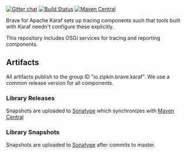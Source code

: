[![Gitter chat](http://img.shields.io/badge/gitter-join%20chat%20%E2%86%92-brightgreen.svg)](https://gitter.im/openzipkin/zipkin)
[![Build Status](https://github.com/openzipkin/brave-karaf/workflows/test/badge.svg)](https://github.com/openzipkin/brave-karaf/actions?query=workflow%3Atest)
[![Maven Central](https://img.shields.io/maven-central/v/io.zipkin.brave.karaf/brave-exporter.svg)](https://search.maven.org/search?q=g:io.brave.karaf%20AND%20a:brave-exporter)

Brave for Apache Karaf sets up tracing components such that tools built with Karaf needn't configure
these explicitly.

This repository includes OSGi services for tracing and reporting components.

## Artifacts
All artifacts publish to the group ID "io.zipkin.brave.karaf". We use a common
release version for all components.

### Library Releases
Snapshots are uploaded to [Sonatype](https://oss.sonatype.org/content/repositories/releases/io/zipkin/brave/karaf) which
synchronizes with [Maven Central](http://search.maven.org/#search%7Cga%7C1%7Cg%3A%22io.zipkin.brave.karaf%22)

### Library Snapshots
Snapshots are uploaded to [Sonatype](https://oss.sonatype.org/content/repositories/snapshots) after
commits to master.
